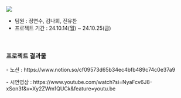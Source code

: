 <img src="https://capsule-render.vercel.app/api?type=waving&color=FFD700&height=200&section=header&text=JOBDUCK&fontSize=90" />
<ul>
  <li>팀원 : 정연수, 김나희, 진유찬</li>
  <li>프로젝트 기간 : 24.10.14(월) ~ 24.10.25(금)</li>
</ul>
<br>
<h3>프로젝트 결과물</h3>
<p> - 노션 : https://www.notion.so/cf09573d65b34ec4bfb489c74c0e37a9</p>
<p> - 시연영상 : https://www.youtube.com/watch?si=NyaFcv6J8-xSon3f&v=Xy2ZWm1QUCk&feature=youtu.be</p>
